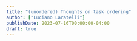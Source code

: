 ```yaml
---
title: "(unordered) Thoughts on task ordering"
author: ["Luciano Laratelli"]
publishDate: 2023-07-16T00:00:00-04:00
draft: true
---
```

